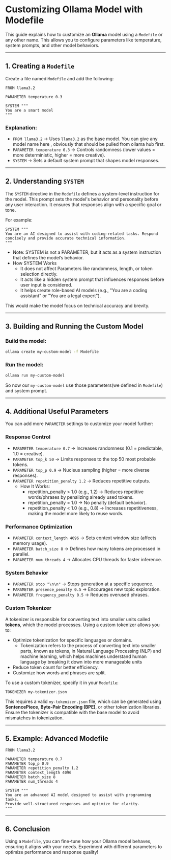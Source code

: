 # Customizing Ollama Model with Modefile

This guide explains how to customize an **Ollama** model using a `Modefile` or any other name. This allows you to configure parameters like temperature, system prompts, and other model behaviors.

---

## **1. Creating a `Modefile`**

Create a file named `Modefile` and add the following:

```text
FROM llama3.2

PARAMETER temperature 0.3

SYSTEM """
You are a smart model 
"""
```

### **Explanation:**
- `FROM llama3.2` → Uses `llama3.2` as the base model. You can give any model name here , obviously that should be pulled from ollama hub first.
- `PARAMETER temperature 0.3` → Controls randomness (lower values = more deterministic, higher = more creative).
- `SYSTEM` → Sets a default system prompt that shapes model responses.

---

## **2. Understanding `SYSTEM`**
The `SYSTEM` directive in the `Modefile` defines a system-level instruction for the model. This prompt sets the model's behavior and personality before any user interaction. It ensures that responses align with a specific goal or tone. 

For example:
```text
SYSTEM """
You are an AI designed to assist with coding-related tasks. Respond concisely and provide accurate technical information.
"""
```
- Note: SYSTEM is not a PARAMETER, but it acts as a system instruction that defines the model’s behavior.
- How SYSTEM Works
  - It does not affect Parameters like randomness, length, or token selection directly.
  - It acts like a hidden system prompt that influences responses before user input is considered.
  - It helps create role-based AI models (e.g., "You are a coding assistant" or "You are a legal expert").

This would make the model focus on technical accuracy and brevity.

---

## **3. Building and Running the Custom Model**

### **Build the model:**
```bash
ollama create my-custom-model -f Modefile
```

### **Run the model:**
```bash
ollama run my-custom-model
```
So now our  `my-custom-model`  use those parameters(we defined in `Modefile`) and system prompt.

---

## **4. Additional Useful Parameters**

You can add more `PARAMETER` settings to customize your model further:

### **Response Control**
- `PARAMETER temperature 0.7` → Increases randomness (0.1 = predictable, 1.0 = creative).
- `PARAMETER top_k 50` → Limits responses to the top 50 most probable tokens.
- `PARAMETER top_p 0.9` → Nucleus sampling (higher = more diverse responses).
- `PARAMETER repetition_penalty 1.2` → Reduces repetitive outputs.
   - How It Works:
        - repetition_penalty > 1.0 (e.g., 1.2) → Reduces repetitive words/phrases by penalizing already used tokens.
        - repetition_penalty = 1.0 → No penalty (default behavior).
        - repetition_penalty < 1.0 (e.g., 0.8) → Increases repetitiveness, making the model more likely to reuse words.

### **Performance Optimization**
- `PARAMETER context_length 4096` → Sets context window size (affects memory usage).
- `PARAMETER batch_size 8` → Defines how many tokens are processed in parallel.
- `PARAMETER num_threads 4` → Allocates CPU threads for faster inference.

### **System Behavior**
- `PARAMETER stop "\n\n"` → Stops generation at a specific sequence.
- `PARAMETER presence_penalty 0.5` → Encourages new topic exploration.
- `PARAMETER frequency_penalty 0.5` → Reduces overused phrases.

### **Custom Tokenizer**
A tokenizer is responsible for converting text into smaller units called **tokens**, which the model processes. Using a custom tokenizer allows you to:
- Optimize tokenization for specific languages or domains.
  - Tokenization refers to the process of converting text into smaller parts, known as tokens, in Natural Language Processing (NLP) and machine learning, which helps machines understand human language by breaking it down into more manageable units
- Reduce token count for better efficiency.
- Customize how words and phrases are split.

To use a custom tokenizer, specify it in your `Modefile`:
```text
TOKENIZER my-tokenizer.json
```

This requires a valid `my-tokenizer.json` file, which can be generated using **SentencePiece**, **Byte-Pair Encoding (BPE)**, or other tokenization libraries. Ensure the tokenizer is compatible with the base model to avoid mismatches in tokenization.

---
## **5. Example: Advanced Modefile**
```text
FROM llama3.2

PARAMETER temperature 0.7
PARAMETER top_p 0.9
PARAMETER repetition_penalty 1.2
PARAMETER context_length 4096
PARAMETER batch_size 8
PARAMETER num_threads 4

SYSTEM """
You are an advanced AI model designed to assist with programming tasks.
Provide well-structured responses and optimize for clarity.
"""
```


---

## **6. Conclusion**
Using a `Modefile`, you can fine-tune how your Ollama model behaves, ensuring it aligns with your needs. Experiment with different parameters to optimize performance and response quality!
